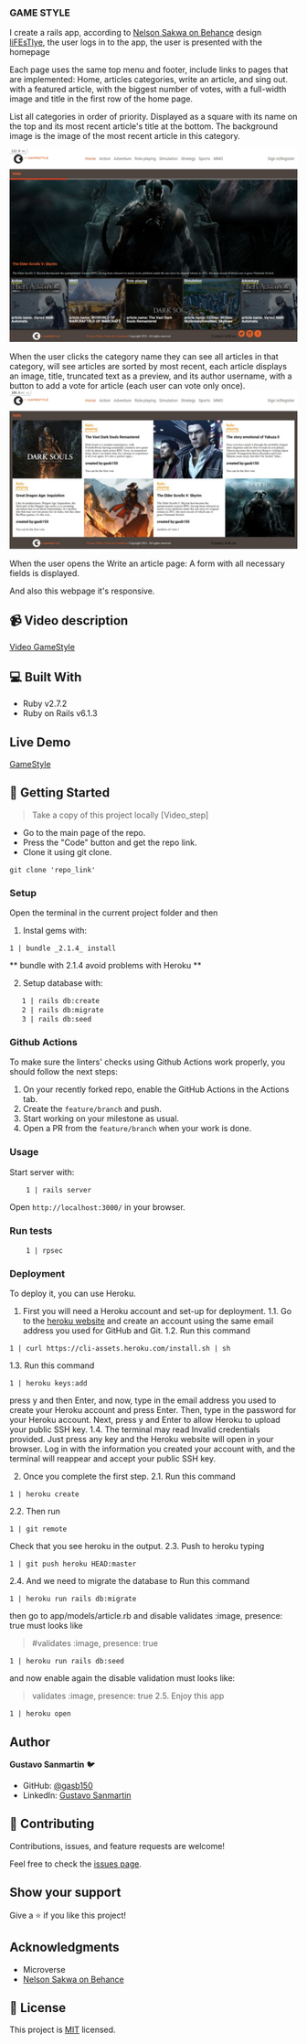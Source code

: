### GAME STYLE

I create a rails app, according to [Nelson Sakwa on Behance](https://www.behance.net/sakwadesignstudio) design [liFEsTlye](https://www.behance.net/gallery/14554909/liFEsTlye-Mobile-version), the user logs in to the app, the user is presented with the homepage

Each page uses the same top menu and footer, include links to pages that are implemented: Home, articles categories, write an article, and sing out. with a featured article, with the biggest number of votes, with a full-width image and title in the first row of the home page.

  
List all categories in order of priority. Displayed as a square with its name on the top and its most recent article's title at the bottom. The background image is the image of the most recent article in this category.

   <img src="./app/assets/images/Home.jpg">


When the user clicks the category name they can see all articles in that category, will see articles are sorted by most recent, each article displays an image, title, truncated text as a preview, and its author username, with a button to add a vote for article (each user can vote only once).
    <img src="./app/assets/images/Article_section.jpg">

When the user opens the Write an article page:
A form with all necessary fields is displayed.


And also this webpage it's responsive.

## :video_camera: Video description

[Video GameStyle](https://www.loom.com/share/f24a1f7dbd344bd5aafa086e87084de8)

## :computer: Built With

- Ruby v2.7.2
- Ruby on Rails v6.1.3

## Live Demo

[GameStyle](https://shrouded-escarpment-15877.herokuapp.com/)

## :wrench: Getting Started
> Take a copy of this project locally
[Video_step]
- Go to the main page of the repo.
- Press the "Code" button and get the repo link.
- Clone it using git clone. 
```
git clone 'repo_link' 
```

### Setup
Open the terminal in the current project folder and then

1. Instal gems with:

```
1 | bundle _2.1.4_ install
```
** bundle with 2.1.4 avoid problems with Heroku **

2. Setup database with:

```
   1 | rails db:create
   2 | rails db:migrate
   3 | rails db:seed
```
### Github Actions

To make sure the linters' checks using Github Actions work properly, you should follow the next steps:

1. On your recently forked repo, enable the GitHub Actions in the Actions tab.
2. Create the `feature/branch` and push.
3. Start working on your milestone as usual.
4. Open a PR from the `feature/branch` when your work is done.

### Usage

Start server with:

```
    1 | rails server
```

Open `http://localhost:3000/` in your browser.

### Run tests

```
    1 | rpsec
```

### Deployment

To deploy it, you can use Heroku. 
1. First you will need a Heroku account and set-up for deployment.
1.1. Go to the [heroku website](https://www.heroku.com/) and create an account using the same email address you used for GitHub and Git.
1.2. Run this command 
  ```
  1 | curl https://cli-assets.heroku.com/install.sh | sh
  ```
1.3. Run this command
  ```
  1 | heroku keys:add
  ```
press y and then Enter, and now, type in the email address you used to create your Heroku account and press Enter. Then, type in the password for your Heroku account. Next, press y and Enter to allow Heroku to upload your public SSH key.
1.4. The terminal may read Invalid credentials provided. Just press any key and the Heroku website will open in your browser. Log in with the information you created your account with, and the terminal will reappear and accept your public SSH key.

2. Once you complete the first step.
2.1. Run this command
``` 
1 | heroku create
```
2.2. Then run
```
1 | git remote
```
Check that you see heroku in the output.
2.3. Push to heroku typing 
```
1 | git push heroku HEAD:master
```
2.4.
And we need to migrate the database to 
Run this command
```
1 | heroku run rails db:migrate
```
then go to app/models/article.rb and disable  validates :image, presence: true
must looks like 
>  #validates :image, presence: true
```
1 | heroku run rails db:seed
```
and now enable again the disable validation
must looks like:
>  validates :image, presence: true
2.5. Enjoy this app
```
1 | heroku open
```

## Author
**Gustavo Sanmartin** :bird:
- GitHub: [@gasb150](https://github.com/gasb150)
- LinkedIn: [Gustavo Sanmartin](https://www.linkedin.com/in/gustavsanmartin/)

## 🤝 Contributing

Contributions, issues, and feature requests are welcome!

Feel free to check the [issues page](issues/).

## Show your support

Give a ⭐️ if you like this project!

## Acknowledgments

- Microverse
- [Nelson Sakwa on Behance](https://www.behance.net/sakwadesignstudio)</li>


## 📝 License

<p>This project is <a href="LICENSE">MIT</a> licensed.</p>